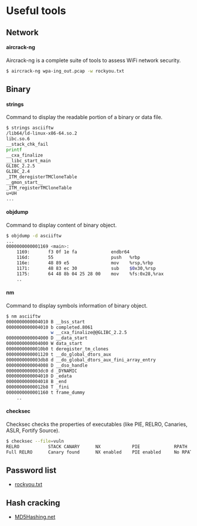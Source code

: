 # Useful tools

## Network

#### aircrack-ng

Aircrack-ng is a complete suite of tools to assess WiFi network security.

````bash
$ aircrack-ng wpa-ing_out.pcap -w rockyou.txt
````

## Binary

#### strings

Command to display the readable portion of a binary or data file.

````bash
$ strings asciiftw 
/lib64/ld-linux-x86-64.so.2
libc.so.6
__stack_chk_fail
printf
__cxa_finalize
__libc_start_main
GLIBC_2.2.5
GLIBC_2.4
_ITM_deregisterTMCloneTable
__gmon_start__
_ITM_registerTMCloneTable
u+UH
...
````

#### objdump

Command to display content of binary object.

````bash
$ objdump -d asciiftw
...
0000000000001169 <main>:
    1169:       f3 0f 1e fa             endbr64 
    116d:       55                      push   %rbp
    116e:       48 89 e5                mov    %rsp,%rbp
    1171:       48 83 ec 30             sub    $0x30,%rsp
    1175:       64 48 8b 04 25 28 00    mov    %fs:0x28,%rax
    ..
````

#### nm

Command to display symbols information of binary object.

````bash
$ nm asciiftw 
0000000000004010 B __bss_start
0000000000004010 b completed.8061
                 w __cxa_finalize@@GLIBC_2.2.5
0000000000004000 D __data_start
0000000000004000 W data_start
00000000000010b0 t deregister_tm_clones
0000000000001120 t __do_global_dtors_aux
0000000000003db8 d __do_global_dtors_aux_fini_array_entry
0000000000004008 D __dso_handle
0000000000003dc0 d _DYNAMIC
0000000000004010 D _edata
0000000000004018 B _end
00000000000012b8 T _fini
0000000000001160 t frame_dummy
    ..
````

#### checksec

Checksec checks the properties of executables (like PIE, RELRO, Canaries, ASLR, Fortify Source).

````bash
$ checksec --file=vuln
RELRO           STACK CANARY      NX            PIE             RPATH      RUNPATH      Symbols         FORTIFY Fortified       Fortifiable  FILE
Full RELRO      Canary found      NX enabled    PIE enabled     No RPATH   No RUNPATH   78 Symbols     Yes      0               1       vuln
````

## Password list

* [rockyou.txt](https://github.com/brannondorsey/naive-hashcat/releases/download/data/rockyou.txt)

## Hash cracking

* [MD5Hashing.net](https://md5hashing.net/hash)